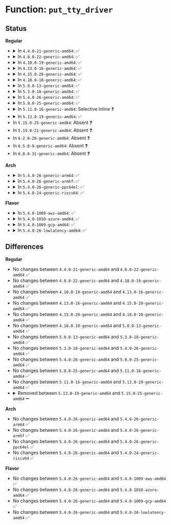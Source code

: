 # Function: <code>put_tty_driver</code>

## Status
<b>Regular</b>
<ul>
<li>
<details>
<summary>In <code>4.4.0-21-generic-amd64</code>: ✅</summary>

```c
void put_tty_driver(struct tty_driver * d)
```

```json
{
  "name": "put_tty_driver",
  "collision_type": "Unique Global",
  "inline_type": "No",
  "funcs": [
    {
      "addr": 18446744071583959600,
      "name": "put_tty_driver",
      "external": true,
      "loc": "drivers/tty/tty_io.c:3471",
      "file": "drivers/tty/tty_io.c",
      "inline": "seen, unknown",
      "caller_inline": [],
      "caller_func": [
        "drivers/tty/hvc/hvc_console.c:hvc_alloc",
        "drivers/tty/hvc/hvc_console.c:hvc_alloc",
        "drivers/tty/serial/serial_core.c:uart_unregister_driver",
        "drivers/tty/serial/serial_core.c:uart_register_driver",
        "drivers/tty/serial/kgdb_nmi.c:kgdb_register_nmi_console",
        "drivers/char/ttyprintk.c:ttyprintk_exit",
        "drivers/char/ttyprintk.c:ttyprintk_init"
      ]
    }
  ],
  "symbols": [
    {
      "addr": 18446744071583959600,
      "name": "put_tty_driver",
      "section": ".text",
      "bind": "STB_GLOBAL",
      "size": 31
    }
  ]
}
```
</details>
</li>
<li>
<details>
<summary>In <code>4.8.0-22-generic-amd64</code>: ✅</summary>

```c
void put_tty_driver(struct tty_driver * d)
```

```json
{
  "name": "put_tty_driver",
  "collision_type": "Unique Global",
  "inline_type": "No",
  "funcs": [
    {
      "addr": 18446744071584293184,
      "name": "put_tty_driver",
      "external": true,
      "loc": "drivers/tty/tty_io.c:3467",
      "file": "drivers/tty/tty_io.c",
      "inline": "seen, unknown",
      "caller_inline": [],
      "caller_func": [
        "drivers/tty/hvc/hvc_console.c:hvc_alloc",
        "drivers/tty/hvc/hvc_console.c:hvc_alloc",
        "drivers/tty/serial/serial_core.c:uart_unregister_driver",
        "drivers/tty/serial/serial_core.c:uart_register_driver",
        "drivers/tty/serial/kgdb_nmi.c:kgdb_register_nmi_console",
        "drivers/char/ttyprintk.c:ttyprintk_exit",
        "drivers/char/ttyprintk.c:ttyprintk_init"
      ]
    }
  ],
  "symbols": [
    {
      "addr": 18446744071584293184,
      "name": "put_tty_driver",
      "section": ".text",
      "bind": "STB_GLOBAL",
      "size": 31
    }
  ]
}
```
</details>
</li>
<li>
<details>
<summary>In <code>4.10.0-19-generic-amd64</code>: ✅</summary>

```c
void put_tty_driver(struct tty_driver * d)
```

```json
{
  "name": "put_tty_driver",
  "collision_type": "Unique Global",
  "inline_type": "No",
  "funcs": [
    {
      "addr": 18446744071584475248,
      "name": "put_tty_driver",
      "external": true,
      "loc": "drivers/tty/tty_io.c:3467",
      "file": "drivers/tty/tty_io.c",
      "inline": "seen, unknown",
      "caller_inline": [],
      "caller_func": [
        "drivers/tty/hvc/hvc_console.c:hvc_alloc",
        "drivers/tty/hvc/hvc_console.c:hvc_alloc",
        "drivers/tty/serial/serial_core.c:uart_unregister_driver",
        "drivers/tty/serial/serial_core.c:uart_register_driver",
        "drivers/tty/serial/kgdb_nmi.c:kgdb_register_nmi_console",
        "drivers/char/ttyprintk.c:ttyprintk_exit",
        "drivers/char/ttyprintk.c:ttyprintk_init"
      ]
    }
  ],
  "symbols": [
    {
      "addr": 18446744071584475248,
      "name": "put_tty_driver",
      "section": ".text",
      "bind": "STB_GLOBAL",
      "size": 31
    }
  ]
}
```
</details>
</li>
<li>
<details>
<summary>In <code>4.13.0-16-generic-amd64</code>: ✅</summary>

```c
void put_tty_driver(struct tty_driver * d)
```

```json
{
  "name": "put_tty_driver",
  "collision_type": "Unique Global",
  "inline_type": "No",
  "funcs": [
    {
      "addr": 18446744071584559168,
      "name": "put_tty_driver",
      "external": true,
      "loc": "drivers/tty/tty_io.c:3020",
      "file": "drivers/tty/tty_io.c",
      "inline": "seen, unknown",
      "caller_inline": [],
      "caller_func": [
        "drivers/tty/hvc/hvc_console.c:hvc_alloc",
        "drivers/tty/hvc/hvc_console.c:hvc_alloc",
        "drivers/tty/serial/serial_core.c:uart_unregister_driver",
        "drivers/tty/serial/serial_core.c:uart_register_driver",
        "drivers/char/ttyprintk.c:ttyprintk_exit",
        "drivers/char/ttyprintk.c:ttyprintk_init"
      ]
    }
  ],
  "symbols": [
    {
      "addr": 18446744071584559168,
      "name": "put_tty_driver",
      "section": ".text",
      "bind": "STB_GLOBAL",
      "size": 16
    }
  ]
}
```
</details>
</li>
<li>
<details>
<summary>In <code>4.15.0-20-generic-amd64</code>: ✅</summary>

```c
void put_tty_driver(struct tty_driver * d)
```

```json
{
  "name": "put_tty_driver",
  "collision_type": "Unique Global",
  "inline_type": "No",
  "funcs": [
    {
      "addr": 18446744071584971648,
      "name": "put_tty_driver",
      "external": true,
      "loc": "drivers/tty/tty_io.c:3127",
      "file": "drivers/tty/tty_io.c",
      "inline": "seen, unknown",
      "caller_inline": [],
      "caller_func": [
        "drivers/tty/hvc/hvc_console.c:hvc_alloc",
        "drivers/tty/hvc/hvc_console.c:hvc_alloc",
        "drivers/tty/serial/serial_core.c:uart_unregister_driver",
        "drivers/tty/serial/serial_core.c:uart_register_driver",
        "drivers/char/ttyprintk.c:ttyprintk_exit",
        "drivers/char/ttyprintk.c:ttyprintk_init",
        "drivers/usb/host/xhci-dbgtty.c:xhci_dbc_tty_unregister_driver",
        "drivers/usb/host/xhci-dbgtty.c:xhci_dbc_tty_register_driver"
      ]
    }
  ],
  "symbols": [
    {
      "addr": 18446744071584971648,
      "name": "put_tty_driver",
      "section": ".text",
      "bind": "STB_GLOBAL",
      "size": 32
    }
  ]
}
```
</details>
</li>
<li>
<details>
<summary>In <code>4.18.0-10-generic-amd64</code>: ✅</summary>

```c
void put_tty_driver(struct tty_driver * d)
```

```json
{
  "name": "put_tty_driver",
  "collision_type": "Unique Global",
  "inline_type": "No",
  "funcs": [
    {
      "addr": 18446744071585204480,
      "name": "put_tty_driver",
      "external": true,
      "loc": "drivers/tty/tty_io.c:3148",
      "file": "drivers/tty/tty_io.c",
      "inline": "seen, unknown",
      "caller_inline": [],
      "caller_func": [
        "drivers/tty/hvc/hvc_console.c:hvc_alloc",
        "drivers/tty/hvc/hvc_console.c:hvc_alloc",
        "drivers/tty/serial/serial_core.c:uart_unregister_driver",
        "drivers/tty/serial/serial_core.c:uart_register_driver",
        "drivers/char/ttyprintk.c:ttyprintk_exit",
        "drivers/char/ttyprintk.c:ttyprintk_init",
        "drivers/usb/host/xhci-dbgtty.c:xhci_dbc_tty_unregister_driver",
        "drivers/usb/host/xhci-dbgtty.c:xhci_dbc_tty_register_driver"
      ]
    }
  ],
  "symbols": [
    {
      "addr": 18446744071585204480,
      "name": "put_tty_driver",
      "section": ".text",
      "bind": "STB_GLOBAL",
      "size": 37
    }
  ]
}
```
</details>
</li>
<li>
<details>
<summary>In <code>5.0.0-13-generic-amd64</code>: ✅</summary>

```c
void put_tty_driver(struct tty_driver * d)
```

```json
{
  "name": "put_tty_driver",
  "collision_type": "Unique Global",
  "inline_type": "No",
  "funcs": [
    {
      "addr": 18446744071585323040,
      "name": "put_tty_driver",
      "external": true,
      "loc": "drivers/tty/tty_io.c:3303",
      "file": "drivers/tty/tty_io.c",
      "inline": "seen, unknown",
      "caller_inline": [],
      "caller_func": [
        "drivers/tty/hvc/hvc_console.c:hvc_alloc",
        "drivers/tty/hvc/hvc_console.c:hvc_alloc",
        "drivers/tty/serial/serial_core.c:uart_unregister_driver",
        "drivers/tty/serial/serial_core.c:uart_register_driver",
        "drivers/char/ttyprintk.c:ttyprintk_exit",
        "drivers/char/ttyprintk.c:ttyprintk_init",
        "drivers/usb/host/xhci-dbgtty.c:xhci_dbc_tty_unregister_driver",
        "drivers/usb/host/xhci-dbgtty.c:xhci_dbc_tty_register_driver"
      ]
    }
  ],
  "symbols": [
    {
      "addr": 18446744071585323040,
      "name": "put_tty_driver",
      "section": ".text",
      "bind": "STB_GLOBAL",
      "size": 37
    }
  ]
}
```
</details>
</li>
<li>
<details>
<summary>In <code>5.3.0-18-generic-amd64</code>: ✅</summary>

```c
void put_tty_driver(struct tty_driver * d)
```

```json
{
  "name": "put_tty_driver",
  "collision_type": "Unique Global",
  "inline_type": "No",
  "funcs": [
    {
      "addr": 18446744071585535104,
      "name": "put_tty_driver",
      "external": true,
      "loc": "drivers/tty/tty_io.c:3307",
      "file": "drivers/tty/tty_io.c",
      "inline": "seen, unknown",
      "caller_inline": [],
      "caller_func": [
        "drivers/tty/hvc/hvc_console.c:hvc_alloc",
        "drivers/tty/hvc/hvc_console.c:hvc_alloc",
        "drivers/tty/serial/serial_core.c:uart_unregister_driver",
        "drivers/tty/serial/serial_core.c:uart_register_driver",
        "drivers/char/ttyprintk.c:ttyprintk_exit",
        "drivers/char/ttyprintk.c:ttyprintk_init",
        "drivers/usb/host/xhci-dbgtty.c:xhci_dbc_tty_unregister_driver",
        "drivers/usb/host/xhci-dbgtty.c:xhci_dbc_tty_register_driver"
      ]
    }
  ],
  "symbols": [
    {
      "addr": 18446744071585535104,
      "name": "put_tty_driver",
      "section": ".text",
      "bind": "STB_GLOBAL",
      "size": 36
    }
  ]
}
```
</details>
</li>
<li>
<details>
<summary>In <code>5.4.0-26-generic-amd64</code>: ✅</summary>

```c
void put_tty_driver(struct tty_driver * d)
```

```json
{
  "name": "put_tty_driver",
  "collision_type": "Unique Global",
  "inline_type": "No",
  "funcs": [
    {
      "addr": 18446744071585675984,
      "name": "put_tty_driver",
      "external": true,
      "loc": "drivers/tty/tty_io.c:3303",
      "file": "drivers/tty/tty_io.c",
      "inline": "seen, unknown",
      "caller_inline": [],
      "caller_func": [
        "drivers/tty/hvc/hvc_console.c:hvc_alloc",
        "drivers/tty/hvc/hvc_console.c:hvc_alloc",
        "drivers/tty/serial/serial_core.c:uart_unregister_driver",
        "drivers/tty/serial/serial_core.c:uart_register_driver",
        "drivers/char/ttyprintk.c:ttyprintk_exit",
        "drivers/char/ttyprintk.c:ttyprintk_init",
        "drivers/usb/host/xhci-dbgtty.c:xhci_dbc_tty_unregister_driver",
        "drivers/usb/host/xhci-dbgtty.c:xhci_dbc_tty_register_driver"
      ]
    }
  ],
  "symbols": [
    {
      "addr": 18446744071585675984,
      "name": "put_tty_driver",
      "section": ".text",
      "bind": "STB_GLOBAL",
      "size": 36
    }
  ]
}
```
</details>
</li>
<li>
<details>
<summary>In <code>5.8.0-25-generic-amd64</code>: ✅</summary>

```c
void put_tty_driver(struct tty_driver * d)
```

```json
{
  "name": "put_tty_driver",
  "collision_type": "Unique Global",
  "inline_type": "No",
  "funcs": [
    {
      "addr": 18446744071586403008,
      "name": "put_tty_driver",
      "external": true,
      "loc": "drivers/tty/tty_io.c:3306",
      "file": "drivers/tty/tty_io.c",
      "inline": "seen, unknown",
      "caller_inline": [],
      "caller_func": [
        "drivers/tty/hvc/hvc_console.c:hvc_init",
        "drivers/tty/serial/serial_core.c:uart_unregister_driver",
        "drivers/tty/serial/serial_core.c:uart_register_driver",
        "drivers/char/ttyprintk.c:ttyprintk_exit",
        "drivers/char/ttyprintk.c:ttyprintk_init",
        "drivers/usb/host/xhci-dbgtty.c:xhci_dbc_tty_unregister_driver",
        "drivers/usb/host/xhci-dbgtty.c:xhci_dbc_tty_register_driver"
      ]
    }
  ],
  "symbols": [
    {
      "addr": 18446744071586403008,
      "name": "put_tty_driver",
      "section": ".text",
      "bind": "STB_GLOBAL",
      "size": 59
    }
  ]
}
```
</details>
</li>
<li>
<details>
<summary>In <code>5.11.0-16-generic-amd64</code>: Selective Inline ❓</summary>

```c
void put_tty_driver(struct tty_driver * d)
```

```json
{
  "name": "put_tty_driver",
  "collision_type": "Unique Global",
  "inline_type": "Selective",
  "funcs": [
    {
      "addr": 18446744071586518064,
      "name": "put_tty_driver",
      "external": true,
      "loc": "drivers/tty/tty_io.c:3399",
      "file": "drivers/tty/tty_io.c",
      "inline": "not declared, inlined",
      "caller_inline": [],
      "caller_func": [
        "drivers/tty/hvc/hvc_console.c:hvc_init",
        "drivers/tty/serial/serial_core.c:uart_unregister_driver",
        "drivers/tty/serial/serial_core.c:uart_register_driver",
        "drivers/char/ttyprintk.c:ttyprintk_exit",
        "drivers/char/ttyprintk.c:ttyprintk_init",
        "drivers/usb/host/xhci-dbgtty.c:dbc_tty_init",
        "drivers/usb/host/xhci-dbgtty.c:xhci_dbc_tty_remove",
        "drivers/usb/host/xhci-dbgtty.c:xhci_dbc_tty_probe"
      ]
    }
  ],
  "symbols": [
    {
      "addr": 18446744071586518064,
      "name": "put_tty_driver",
      "section": ".text",
      "bind": "STB_GLOBAL",
      "size": 59
    }
  ]
}
```
</details>
</li>
<li>
<details>
<summary>In <code>5.13.0-19-generic-amd64</code>: ✅</summary>

```c
void put_tty_driver(struct tty_driver * d)
```

```json
{
  "name": "put_tty_driver",
  "collision_type": "Unique Global",
  "inline_type": "No",
  "funcs": [
    {
      "addr": 18446744071586402784,
      "name": "put_tty_driver",
      "external": true,
      "loc": "drivers/tty/tty_io.c:3448",
      "file": "drivers/tty/tty_io.c",
      "inline": "seen, unknown",
      "caller_inline": [],
      "caller_func": [
        "drivers/tty/hvc/hvc_console.c:hvc_alloc",
        "drivers/tty/hvc/hvc_console.c:hvc_alloc",
        "drivers/tty/serial/serial_core.c:uart_unregister_driver",
        "drivers/tty/serial/serial_core.c:uart_register_driver",
        "drivers/char/ttyprintk.c:ttyprintk_exit",
        "drivers/char/ttyprintk.c:ttyprintk_init",
        "drivers/usb/host/xhci-dbgtty.c:xhci_dbc_tty_remove",
        "drivers/usb/host/xhci-dbgtty.c:xhci_dbc_tty_probe",
        "drivers/usb/host/xhci-dbgtty.c:xhci_dbc_tty_probe"
      ]
    }
  ],
  "symbols": [
    {
      "addr": 18446744071586402784,
      "name": "put_tty_driver",
      "section": ".text",
      "bind": "STB_GLOBAL",
      "size": 59
    }
  ]
}
```
</details>
</li>
<li>
In <code>5.15.0-25-generic-amd64</code>: Absent ❓
</li>
<li>
In <code>5.19.0-21-generic-amd64</code>: Absent ❓
</li>
<li>
In <code>6.2.0-20-generic-amd64</code>: Absent ❓
</li>
<li>
In <code>6.5.0-9-generic-amd64</code>: Absent ❓
</li>
<li>
In <code>6.8.0-31-generic-amd64</code>: Absent ❓
</li>
</ul>
<b>Arch</b>
<ul>
<li>
<details>
<summary>In <code>5.4.0-26-generic-arm64</code>: ✅</summary>

```c
void put_tty_driver(struct tty_driver * d)
```

```json
{
  "name": "put_tty_driver",
  "collision_type": "Unique Global",
  "inline_type": "No",
  "funcs": [
    {
      "addr": 18446603336498346872,
      "name": "put_tty_driver",
      "external": true,
      "loc": "drivers/tty/tty_io.c:3303",
      "file": "drivers/tty/tty_io.c",
      "inline": "seen, unknown",
      "caller_inline": [],
      "caller_func": [
        "drivers/tty/hvc/hvc_console.c:hvc_alloc",
        "drivers/tty/hvc/hvc_console.c:hvc_alloc",
        "drivers/tty/serial/serial_core.c:uart_unregister_driver",
        "drivers/tty/serial/serial_core.c:uart_register_driver",
        "drivers/char/ttyprintk.c:ttyprintk_exit",
        "drivers/char/ttyprintk.c:ttyprintk_init",
        "drivers/usb/host/xhci-dbgtty.c:xhci_dbc_tty_unregister_driver",
        "drivers/usb/host/xhci-dbgtty.c:xhci_dbc_tty_register_driver"
      ]
    }
  ],
  "symbols": [
    {
      "addr": 18446603336498346872,
      "name": "put_tty_driver",
      "section": ".text",
      "bind": "STB_GLOBAL",
      "size": 44
    }
  ]
}
```
</details>
</li>
<li>
<details>
<summary>In <code>5.4.0-26-generic-armhf</code>: ✅</summary>

```c
void put_tty_driver(struct tty_driver * d)
```

```json
{
  "name": "put_tty_driver",
  "collision_type": "Unique Global",
  "inline_type": "No",
  "funcs": [
    {
      "addr": 3231038492,
      "name": "put_tty_driver",
      "external": true,
      "loc": "drivers/tty/tty_io.c:3303",
      "file": "drivers/tty/tty_io.c",
      "inline": "seen, unknown",
      "caller_inline": [],
      "caller_func": [
        "drivers/tty/hvc/hvc_console.c:hvc_alloc",
        "drivers/tty/hvc/hvc_console.c:hvc_alloc",
        "drivers/tty/serial/serial_core.c:uart_unregister_driver",
        "drivers/tty/serial/serial_core.c:uart_register_driver",
        "drivers/char/ttyprintk.c:ttyprintk_exit",
        "drivers/char/ttyprintk.c:ttyprintk_init",
        "drivers/usb/host/xhci-dbgtty.c:xhci_dbc_tty_unregister_driver",
        "drivers/usb/host/xhci-dbgtty.c:xhci_dbc_tty_register_driver"
      ]
    }
  ],
  "symbols": [
    {
      "addr": 3231038492,
      "name": "put_tty_driver",
      "section": ".text",
      "bind": "STB_GLOBAL",
      "size": 28
    }
  ]
}
```
</details>
</li>
<li>
<details>
<summary>In <code>5.4.0-26-generic-ppc64el</code>: ✅</summary>

```c
void put_tty_driver(struct tty_driver * d)
```

```json
{
  "name": "put_tty_driver",
  "collision_type": "Unique Global",
  "inline_type": "No",
  "funcs": [
    {
      "addr": 13835058055291534336,
      "name": "put_tty_driver",
      "external": true,
      "loc": "drivers/tty/tty_io.c:3303",
      "file": "drivers/tty/tty_io.c",
      "inline": "seen, unknown",
      "caller_inline": [],
      "caller_func": [
        "drivers/tty/hvc/hvc_console.c:hvc_alloc",
        "drivers/tty/hvc/hvc_console.c:hvc_alloc",
        "drivers/tty/serial/serial_core.c:uart_unregister_driver",
        "drivers/tty/serial/serial_core.c:uart_register_driver",
        "drivers/char/ttyprintk.c:ttyprintk_exit",
        "drivers/char/ttyprintk.c:ttyprintk_init",
        "drivers/usb/host/xhci-dbgtty.c:xhci_dbc_tty_unregister_driver",
        "drivers/usb/host/xhci-dbgtty.c:xhci_dbc_tty_register_driver"
      ]
    }
  ],
  "symbols": [
    {
      "addr": 13835058055291534336,
      "name": "put_tty_driver",
      "section": ".text",
      "bind": "STB_GLOBAL",
      "size": 20
    }
  ]
}
```
</details>
</li>
<li>
<details>
<summary>In <code>5.4.0-24-generic-riscv64</code>: ✅</summary>

```c
void put_tty_driver(struct tty_driver * d)
```

```json
{
  "name": "put_tty_driver",
  "collision_type": "Unique Global",
  "inline_type": "No",
  "funcs": [
    {
      "addr": 18446743936276029084,
      "name": "put_tty_driver",
      "external": true,
      "loc": "drivers/tty/tty_io.c:3303",
      "file": "drivers/tty/tty_io.c",
      "inline": "seen, unknown",
      "caller_inline": [],
      "caller_func": [
        "drivers/tty/hvc/hvc_console.c:hvc_alloc",
        "drivers/tty/hvc/hvc_console.c:hvc_alloc",
        "drivers/tty/serial/serial_core.c:uart_unregister_driver",
        "drivers/tty/serial/serial_core.c:uart_register_driver",
        "drivers/char/ttyprintk.c:ttyprintk_exit",
        "drivers/char/ttyprintk.c:ttyprintk_init",
        "drivers/usb/host/xhci-dbgtty.c:xhci_dbc_tty_unregister_driver",
        "drivers/usb/host/xhci-dbgtty.c:xhci_dbc_tty_register_driver"
      ]
    }
  ],
  "symbols": [
    {
      "addr": 18446743936276029084,
      "name": "put_tty_driver",
      "section": ".text",
      "bind": "STB_GLOBAL",
      "size": 68
    }
  ]
}
```
</details>
</li>
</ul>
<b>Flavor</b>
<ul>
<li>
<details>
<summary>In <code>5.4.0-1009-aws-amd64</code>: ✅</summary>

```c
void put_tty_driver(struct tty_driver * d)
```

```json
{
  "name": "put_tty_driver",
  "collision_type": "Unique Global",
  "inline_type": "No",
  "funcs": [
    {
      "addr": 18446744071585437008,
      "name": "put_tty_driver",
      "external": true,
      "loc": "drivers/tty/tty_io.c:3303",
      "file": "drivers/tty/tty_io.c",
      "inline": "seen, unknown",
      "caller_inline": [],
      "caller_func": [
        "drivers/tty/hvc/hvc_console.c:hvc_alloc",
        "drivers/tty/hvc/hvc_console.c:hvc_alloc",
        "drivers/tty/serial/serial_core.c:uart_unregister_driver",
        "drivers/tty/serial/serial_core.c:uart_register_driver",
        "drivers/char/ttyprintk.c:ttyprintk_exit",
        "drivers/char/ttyprintk.c:ttyprintk_init"
      ]
    }
  ],
  "symbols": [
    {
      "addr": 18446744071585437008,
      "name": "put_tty_driver",
      "section": ".text",
      "bind": "STB_GLOBAL",
      "size": 36
    }
  ]
}
```
</details>
</li>
<li>
<details>
<summary>In <code>5.4.0-1010-azure-amd64</code>: ✅</summary>

```c
void put_tty_driver(struct tty_driver * d)
```

```json
{
  "name": "put_tty_driver",
  "collision_type": "Unique Global",
  "inline_type": "No",
  "funcs": [
    {
      "addr": 18446744071585307056,
      "name": "put_tty_driver",
      "external": true,
      "loc": "drivers/tty/tty_io.c:3303",
      "file": "drivers/tty/tty_io.c",
      "inline": "seen, unknown",
      "caller_inline": [],
      "caller_func": [
        "drivers/tty/hvc/hvc_console.c:hvc_alloc",
        "drivers/tty/hvc/hvc_console.c:hvc_alloc",
        "drivers/tty/serial/serial_core.c:uart_unregister_driver",
        "drivers/tty/serial/serial_core.c:uart_register_driver",
        "drivers/char/ttyprintk.c:ttyprintk_exit",
        "drivers/char/ttyprintk.c:ttyprintk_init",
        "drivers/usb/host/xhci-dbgtty.c:xhci_dbc_tty_unregister_driver",
        "drivers/usb/host/xhci-dbgtty.c:xhci_dbc_tty_register_driver"
      ]
    }
  ],
  "symbols": [
    {
      "addr": 18446744071585307056,
      "name": "put_tty_driver",
      "section": ".text",
      "bind": "STB_GLOBAL",
      "size": 36
    }
  ]
}
```
</details>
</li>
<li>
<details>
<summary>In <code>5.4.0-1009-gcp-amd64</code>: ✅</summary>

```c
void put_tty_driver(struct tty_driver * d)
```

```json
{
  "name": "put_tty_driver",
  "collision_type": "Unique Global",
  "inline_type": "No",
  "funcs": [
    {
      "addr": 18446744071585626384,
      "name": "put_tty_driver",
      "external": true,
      "loc": "drivers/tty/tty_io.c:3303",
      "file": "drivers/tty/tty_io.c",
      "inline": "seen, unknown",
      "caller_inline": [],
      "caller_func": [
        "drivers/tty/hvc/hvc_console.c:hvc_alloc",
        "drivers/tty/hvc/hvc_console.c:hvc_alloc",
        "drivers/tty/serial/serial_core.c:uart_unregister_driver",
        "drivers/tty/serial/serial_core.c:uart_register_driver",
        "drivers/char/ttyprintk.c:ttyprintk_exit",
        "drivers/char/ttyprintk.c:ttyprintk_init",
        "drivers/usb/host/xhci-dbgtty.c:xhci_dbc_tty_unregister_driver",
        "drivers/usb/host/xhci-dbgtty.c:xhci_dbc_tty_register_driver"
      ]
    }
  ],
  "symbols": [
    {
      "addr": 18446744071585626384,
      "name": "put_tty_driver",
      "section": ".text",
      "bind": "STB_GLOBAL",
      "size": 36
    }
  ]
}
```
</details>
</li>
<li>
<details>
<summary>In <code>5.4.0-26-lowlatency-amd64</code>: ✅</summary>

```c
void put_tty_driver(struct tty_driver * d)
```

```json
{
  "name": "put_tty_driver",
  "collision_type": "Unique Global",
  "inline_type": "No",
  "funcs": [
    {
      "addr": 18446744071585738336,
      "name": "put_tty_driver",
      "external": true,
      "loc": "drivers/tty/tty_io.c:3303",
      "file": "drivers/tty/tty_io.c",
      "inline": "seen, unknown",
      "caller_inline": [],
      "caller_func": [
        "drivers/tty/hvc/hvc_console.c:hvc_alloc",
        "drivers/tty/hvc/hvc_console.c:hvc_alloc",
        "drivers/tty/serial/serial_core.c:uart_unregister_driver",
        "drivers/tty/serial/serial_core.c:uart_register_driver",
        "drivers/char/ttyprintk.c:ttyprintk_exit",
        "drivers/char/ttyprintk.c:ttyprintk_init",
        "drivers/usb/host/xhci-dbgtty.c:xhci_dbc_tty_unregister_driver",
        "drivers/usb/host/xhci-dbgtty.c:xhci_dbc_tty_register_driver"
      ]
    }
  ],
  "symbols": [
    {
      "addr": 18446744071585738336,
      "name": "put_tty_driver",
      "section": ".text",
      "bind": "STB_GLOBAL",
      "size": 36
    }
  ]
}
```
</details>
</li>
</ul>

## Differences
<b>Regular</b>
<ul>
<li>
No changes between <code>4.4.0-21-generic-amd64</code> and <code>4.8.0-22-generic-amd64</code> ✅
</li>
<li>
No changes between <code>4.8.0-22-generic-amd64</code> and <code>4.10.0-19-generic-amd64</code> ✅
</li>
<li>
No changes between <code>4.10.0-19-generic-amd64</code> and <code>4.13.0-16-generic-amd64</code> ✅
</li>
<li>
No changes between <code>4.13.0-16-generic-amd64</code> and <code>4.15.0-20-generic-amd64</code> ✅
</li>
<li>
No changes between <code>4.15.0-20-generic-amd64</code> and <code>4.18.0-10-generic-amd64</code> ✅
</li>
<li>
No changes between <code>4.18.0-10-generic-amd64</code> and <code>5.0.0-13-generic-amd64</code> ✅
</li>
<li>
No changes between <code>5.0.0-13-generic-amd64</code> and <code>5.3.0-18-generic-amd64</code> ✅
</li>
<li>
No changes between <code>5.3.0-18-generic-amd64</code> and <code>5.4.0-26-generic-amd64</code> ✅
</li>
<li>
No changes between <code>5.4.0-26-generic-amd64</code> and <code>5.8.0-25-generic-amd64</code> ✅
</li>
<li>
No changes between <code>5.8.0-25-generic-amd64</code> and <code>5.11.0-16-generic-amd64</code> ✅
</li>
<li>
No changes between <code>5.11.0-16-generic-amd64</code> and <code>5.13.0-19-generic-amd64</code> ✅
</li>
<li>
<details>
<summary>Removed between <code>5.13.0-19-generic-amd64</code> and <code>5.15.0-25-generic-amd64</code> ➖</summary>

```c
void put_tty_driver(struct tty_driver * d)
```
</details>
</li>
</ul>
<b>Arch</b>
<ul>
<li>
No changes between <code>5.4.0-26-generic-amd64</code> and <code>5.4.0-26-generic-arm64</code> ✅
</li>
<li>
No changes between <code>5.4.0-26-generic-amd64</code> and <code>5.4.0-26-generic-armhf</code> ✅
</li>
<li>
No changes between <code>5.4.0-26-generic-amd64</code> and <code>5.4.0-26-generic-ppc64el</code> ✅
</li>
<li>
No changes between <code>5.4.0-26-generic-amd64</code> and <code>5.4.0-24-generic-riscv64</code> ✅
</li>
</ul>
<b>Flavor</b>
<ul>
<li>
No changes between <code>5.4.0-26-generic-amd64</code> and <code>5.4.0-1009-aws-amd64</code> ✅
</li>
<li>
No changes between <code>5.4.0-26-generic-amd64</code> and <code>5.4.0-1010-azure-amd64</code> ✅
</li>
<li>
No changes between <code>5.4.0-26-generic-amd64</code> and <code>5.4.0-1009-gcp-amd64</code> ✅
</li>
<li>
No changes between <code>5.4.0-26-generic-amd64</code> and <code>5.4.0-26-lowlatency-amd64</code> ✅
</li>
</ul>
